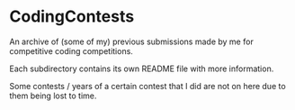 # CodingContests
An archive of (some of my) previous submissions made by me for competitive coding competitions.

Each subdirectory contains its own README file with more information.

Some contests / years of a certain contest that I did are not on here due to them being lost to time.
